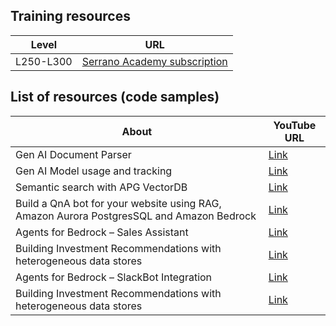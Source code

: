 ## Training resources
| Level | URL |
| ----------------------------- | --------------------------------------|
| L250-L300 | [Serrano Academy subscription](https://www.youtube.com/@SerranoAcademy) |


## List of resources (code samples)

| About | YouTube URL |
| ----------- | ----------- |
| Gen AI Document Parser | [Link](https://github.com/aws-samples/documentparser-bedrock) |
| Gen AI Model usage and tracking | [Link](https://github.com/aws-samples/automated-genai-foundation-models-usage-tracking-and-reporting-system) |
| Semantic search with APG VectorDB| [Link](https://github.com/aws-samples/semantic-search-using-amazon-aurorapg-pgvector-and-amazon-bedrock)|
| Build a QnA bot for your website using RAG, Amazon Aurora PostgresSQL and Amazon Bedrock | [Link](https://github.com/aws-samples/rag-qna-bot-for-your-website-using-langchain-amazon-aurorapg-and-amazon-bedrock)|
| Agents for Bedrock – Sales Assistant| [Link](TBD)|
| Building Investment Recommendations with heterogeneous data stores | [Link](TBD) |
| Agents for Bedrock – SlackBot Integration| [Link](TBD)|
| Building Investment Recommendations with heterogeneous data stores | [Link](TBD) |



